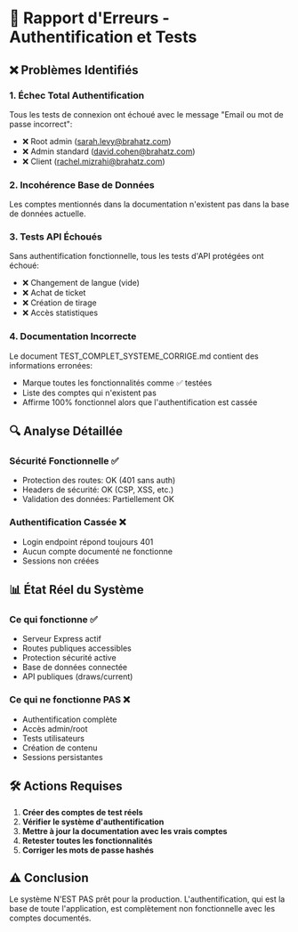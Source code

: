 # 🚨 Rapport d'Erreurs - Authentification et Tests

## ❌ Problèmes Identifiés

### 1. **Échec Total Authentification**
Tous les tests de connexion ont échoué avec le message "Email ou mot de passe incorrect":
- ❌ Root admin (sarah.levy@brahatz.com)
- ❌ Admin standard (david.cohen@brahatz.com) 
- ❌ Client (rachel.mizrahi@brahatz.com)

### 2. **Incohérence Base de Données**
Les comptes mentionnés dans la documentation n'existent pas dans la base de données actuelle.

### 3. **Tests API Échoués**
Sans authentification fonctionnelle, tous les tests d'API protégées ont échoué:
- ❌ Changement de langue (vide)
- ❌ Achat de ticket
- ❌ Création de tirage
- ❌ Accès statistiques

### 4. **Documentation Incorrecte**
Le document TEST_COMPLET_SYSTEME_CORRIGE.md contient des informations erronées:
- Marque toutes les fonctionnalités comme ✅ testées
- Liste des comptes qui n'existent pas
- Affirme 100% fonctionnel alors que l'authentification est cassée

## 🔍 Analyse Détaillée

### Sécurité Fonctionnelle ✅
- Protection des routes: OK (401 sans auth)
- Headers de sécurité: OK (CSP, XSS, etc.)
- Validation des données: Partiellement OK

### Authentification Cassée ❌
- Login endpoint répond toujours 401
- Aucun compte documenté ne fonctionne
- Sessions non créées

## 📊 État Réel du Système

### Ce qui fonctionne ✅
- Serveur Express actif
- Routes publiques accessibles
- Protection sécurité active
- Base de données connectée
- API publiques (draws/current)

### Ce qui ne fonctionne PAS ❌
- Authentification complète
- Accès admin/root
- Tests utilisateurs
- Création de contenu
- Sessions persistantes

## 🛠️ Actions Requises

1. **Créer des comptes de test réels**
2. **Vérifier le système d'authentification**
3. **Mettre à jour la documentation avec les vrais comptes**
4. **Retester toutes les fonctionnalités**
5. **Corriger les mots de passe hashés**

## ⚠️ Conclusion

Le système N'EST PAS prêt pour la production. L'authentification, qui est la base de toute l'application, est complètement non fonctionnelle avec les comptes documentés.